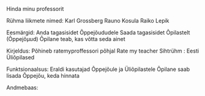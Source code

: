 Hinda minu professorit



Rühma liikmete nimed: 
Karl Grossberg
Rauno Kosula
Raiko Lepik


Eesmärgid:
Anda tagasisidet Õppejõududele
Saada tagasisidet Õpilastelt (Õppejõµud)
Õpilane teab, kas võtta seda ainet

Kirjeldus:
Põhineb ratemyproffessori põhjal
Rate my teacher
Sihtrühm : Eesti Üliõpilased



Funktsionaalsus:
Eraldi kasutajad Õppejõule ja Üliõpilastele
Õpilane saab lisada Õppejõu, keda hinnata


Andmebaas:

